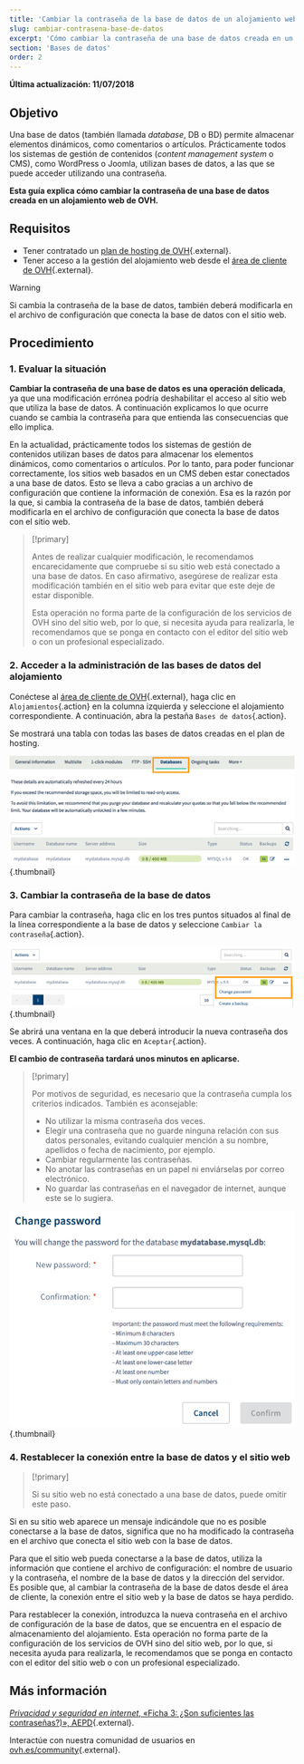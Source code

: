 ```yaml
---
title: 'Cambiar la contraseña de la base de datos de un alojamiento web'
slug: cambiar-contrasena-base-de-datos
excerpt: 'Cómo cambiar la contraseña de una base de datos creada en un alojamiento web de OVH'
section: 'Bases de datos'
order: 2
---
```


**Última actualización: 11/07/2018**

## Objetivo

Una base de datos (también llamada *database*, DB o BD) permite almacenar elementos dinámicos, como comentarios o artículos. Prácticamente todos los sistemas de gestión de contenidos (*content management system* o CMS), como WordPress o Joomla, utilizan bases de datos, a las que se puede acceder utilizando una contraseña.

**Esta guía explica cómo cambiar la contraseña de una base de datos creada en un alojamiento web de OVH.**

## Requisitos

- Tener contratado un [plan de hosting de OVH](https://www.ovh.es/hosting/){.external}.
- Tener acceso a la gestión del alojamiento web desde el [área de cliente de OVH](https://www.ovh.com/auth/?action=gotomanager){.external}.

> [!warning]
>
> Si cambia la contraseña de la base de datos, también deberá modificarla en el archivo de configuración que conecta la base de datos con el sitio web.
>

## Procedimiento

### 1. Evaluar la situación

**Cambiar la contraseña de una base de datos es una operación delicada**, ya que una modificación errónea podría deshabilitar el acceso al sitio web que utiliza la base de datos. A continuación explicamos lo que ocurre cuando se cambia la contraseña para que entienda las consecuencias que ello implica.

En la actualidad, prácticamente todos los sistemas de gestión de contenidos utilizan bases de datos para almacenar los elementos dinámicos, como comentarios o artículos. Por lo tanto, para poder funcionar correctamente, los sitios web basados en un CMS deben estar conectados a una base de datos. Esto se lleva a cabo gracias a un archivo de configuración que contiene la información de conexión. Esa es la razón por la que, si cambia la contraseña de la base de datos, también deberá modificarla en el archivo de configuración que conecta la base de datos con el sitio web.

> [!primary]
>
> Antes de realizar cualquier modificación, le recomendamos encarecidamente que compruebe si su sitio web está conectado a una base de datos. En caso afirmativo, asegúrese de realizar esta modificación también en el sitio web para evitar que este deje de estar disponible.
>
> Esta operación no forma parte de la configuración de los servicios de OVH sino del sitio web, por lo que, si necesita ayuda para realizarla, le recomendamos que se ponga en contacto con el editor del sitio web o con un profesional especializado.
>

### 2. Acceder a la administración de las bases de datos del alojamiento

Conéctese al [área de cliente de OVH](https://www.ovh.com/auth/?action=gotomanager){.external}, haga clic en `Alojamientos`{.action} en la columna izquierda y seleccione el alojamiento correspondiente. A continuación, abra la pestaña `Bases de datos`{.action}.

Se mostrará una tabla con todas las bases de datos creadas en el plan de hosting.

![Contraseña de la base de datos](images/database-password-step1.png){.thumbnail}

### 3. Cambiar la contraseña de la base de datos

Para cambiar la contraseña, haga clic en los tres puntos situados al final de la línea correspondiente a la base de datos y seleccione `Cambiar la contraseña`{.action}.

![Contraseña de la base de datos](images/database-password-step2.png){.thumbnail}

Se abrirá una ventana en la que deberá introducir la nueva contraseña dos veces. A continuación, haga clic en `Aceptar`{.action}.

**El cambio de contraseña tardará unos minutos en aplicarse.**

> [!primary]
>
> Por motivos de seguridad, es necesario que la contraseña cumpla los criterios indicados. También es aconsejable:
>
> - No utilizar la misma contraseña dos veces.
> - Elegir una contraseña que no guarde ninguna relación con sus datos personales, evitando cualquier mención a su nombre, apellidos o fecha de nacimiento, por ejemplo.
> - Cambiar regularmente las contraseñas.
> - No anotar las contraseñas en un papel ni enviárselas por correo electrónico.
> - No guardar las contraseñas en el navegador de internet, aunque este se lo sugiera.
>

![Contraseña de la base de datos](images/database-password-step3.png){.thumbnail}

### 4. Restablecer la conexión entre la base de datos y el sitio web

> [!primary]
>
> Si su sitio web no está conectado a una base de datos, puede omitir este paso.
>

Si en su sitio web aparece un mensaje indicándole que no es posible conectarse a la base de datos, significa que no ha modificado la contraseña en el archivo que conecta el sitio web con la base de datos.

Para que el sitio web pueda conectarse a la base de datos, utiliza la información que contiene el archivo de configuración: el nombre de usuario y la contraseña, el nombre de la base de datos y la dirección del servidor. Es posible que, al cambiar la contraseña de la base de datos desde el área de cliente, la conexión entre el sitio web y la base de datos se haya perdido.

Para restablecer la conexión, introduzca la nueva contraseña en el archivo de configuración de la base de datos, que se encuentra en el espacio de almacenamiento del alojamiento. Esta operación no forma parte de la configuración de los servicios de OVH sino del sitio web, por lo que, si necesita ayuda para realizarla, le recomendamos que se ponga en contacto con el editor del sitio web o con un profesional especializado.

## Más información

[*Privacidad y seguridad en internet*, «Ficha 3: ¿Son suficientes las contraseñas?)», AEPD](https://www.aepd.es/media/guias/guia-privacidad-y-seguridad-en-internet.pdf){.external}.

Interactúe con nuestra comunidad de usuarios en [ovh.es/community](https://www.ovh.es/community/){.external}.